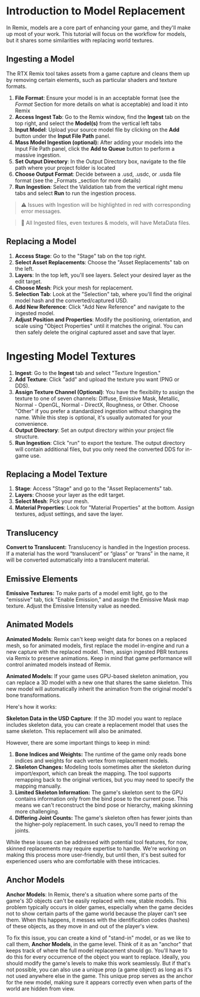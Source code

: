 # Introduction to Model Replacement

<!--- 📺 _[Work In Progress]_ --->
<!--- #4 PORTAL TUTORIAL VIDEO: Introduction to Model Replacement (ingesting a model, replacing a model, ingesting model texture, replacing model texture) --->

In Remix, models are a core part of enhancing your game, and they'll make up most of your work.  This tutorial will focus on the workflow for models, but it shares some similarities with replacing world textures.


## Ingesting a Model

The RTX Remix tool takes assets from a game capture and cleans them up by removing certain elements, such as particular shaders and texture formats.

<!--- # 6 below needs anchor reference --->
1. **File Format**: Ensure your model is in an acceptable format (see the _Format_ Section for more details on what is acceptable) and load it into Remix
2. **Access Ingest Tab**: Go to the Remix window, find the **Ingest** tab on the top right, and select the **Model(s)** from the vertical left tabs
3. **Input Model**: Upload your source model file by clicking on the **Add** button under the **Input File Path** panel.  
4. **Mass Model Ingestion (optional):** After adding your models into the Input File Path panel, click the **Add to Queue** button to perform a massive ingestion.
5. **Set Output Directory**: In the Output Directory box, navigate to the file path where your project folder is located
6. **Choose Output Format**: Decide between a .usd, .usdc, or .usda file format (see the _Formats _section for more details)
7. **Run Ingestion**: Select the Validation tab from the vertical right menu tabs and select **Run** to run the ingestion process.

> ⚠️ Issues with Ingestion will be highlighted in red with corresponding error messages.

> 📝 All Ingested files, even textures & models, will have MetaData files.


## Replacing a Model

1. **Access Stage**: Go to the "Stage" tab on the top right.
2. **Select Asset Replacements**: Choose the "Asset Replacements" tab on the left.
3. **Layers**: In the top left, you'll see layers. Select your desired layer as the edit target.
4. **Choose Mesh**: Pick your mesh for replacement.
5. **Selection Tab**: Look at the "Selection" tab, where you'll find the original model hash and the converted/captured USD.
6. **Add New Reference**: Click "Add New Reference" and navigate to the ingested model.
7. **Adjust Position and Properties**: Modify the positioning, orientation, and scale using "Object Properties" until it matches the original. You can then safely delete the original captured asset and save that layer.


# Ingesting Model Textures


1. **Ingest**: Go to the **Ingest** tab and select "Texture Ingestion."
2. **Add Texture**: Click "add" and upload the texture you want (PNG or DDS).
3. **Assign Texture Channel (Optional)**:  You have the flexibility to assign the texture to one of seven channels: Diffuse, Emissive Mask, Metallic, Normal - OpenGL, Normal - DirectX, Roughness, or Other. Choose "Other" if you prefer a standardized ingestion without changing the name. While this step is optional, it's usually automated for your convenience.
4. **Output Directory**: Set an output directory within your project file structure.
5. **Run Ingestion**: Click "run" to export the texture. The output directory will contain additional files, but you only need the converted DDS for in-game use.


## Replacing a Model Texture

1. **Stage**: Access "Stage" and go to the "Asset Replacements" tab.
2. **Layers**: Choose your layer as the edit target.
3. **Select Mesh**: Pick your mesh.
4. **Material Properties**: Look for "Material Properties" at the bottom. Assign textures, adjust settings, and save the layer.


## Translucency

**Convert to Translucent:** Translucency is handled in the Ingestion process.  If a material has the word “translucent” or “glass” or “trans” in the name, it will be converted automatically into a translucent material. 


## Emissive Elements

**Emissive Textures:** To make parts of a model emit light, go to the "emissive" tab, tick "Enable Emission," and assign the Emissive Mask map texture. Adjust the Emissive Intensity value as needed.


## Animated Models

**Animated Models**: Remix can't keep weight data for bones on a replaced mesh, so for animated models, first replace the model in-engine and run a new capture with the replaced model. Then, assign ingested PBR textures via Remix to preserve animations. Keep in mind that game performance will control animated models instead of Remix.

**Animated Models:** If your game uses GPU-based skeleton animation, you can replace a 3D model with a new one that shares the same skeleton. This new model will automatically inherit the animation from the original model's bone transformations.

Here's how it works:

**Skeleton Data in the USD Capture**: If the 3D model you want to replace includes skeleton data, you can create a replacement model that uses the same skeleton. This replacement will also be animated.

However, there are some important things to keep in mind:

1. **Bone Indices and Weights:** The runtime of the game only reads bone indices and weights for each vertex from replacement models.
2. **Skeleton Changes:** Modeling tools sometimes alter the skeleton during import/export, which can break the mapping. The tool supports remapping back to the original vertices, but you may need to specify the mapping manually.
3. **Limited Skeleton Information:** The game's skeleton sent to the GPU contains information only from the bind pose to the current pose. This means we can't reconstruct the bind pose or hierarchy, making skinning more challenging.
4. **Differing Joint Counts:** The game's skeleton often has fewer joints than the higher-poly replacement. In such cases, you'll need to remap the joints.

While these issues can be addressed with potential tool features, for now, skinned replacements may require expertise to handle. We're working on making this process more user-friendly, but until then, it's best suited for experienced users who are comfortable with these intricacies.


## Anchor Models

**Anchor Models**: In Remix, there's a situation where some parts of the game's 3D objects can't be easily replaced with new, stable models. This problem typically occurs in older games, especially when the game decides not to show certain parts of the game world because the player can't see them. When this happens, it messes with the identification codes (hashes) of these objects, as they move in and out of the player's view.

To fix this issue, you can create a kind of "stand-in" model, or as we like to call them, **Anchor Models**, in the game level. Think of it as an "anchor" that keeps track of where the full model replacement should go. You'll have to do this for every occurrence of the object you want to replace. Ideally, you should modify the game's levels to make this work seamlessly. But if that's not possible, you can also use a unique prop (a game object) as long as it's not used anywhere else in the game. This unique prop serves as the anchor for the new model, making sure it appears correctly even when parts of the world are hidden from view.